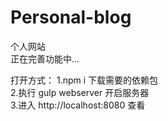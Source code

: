 # Personal-blog
个人网站  
正在完善功能中...  

打开方式：
  1.npm i 下载需要的依赖包  
  2.执行 gulp webserver 开启服务器  
  3.进入 http://localhost:8080 查看  


